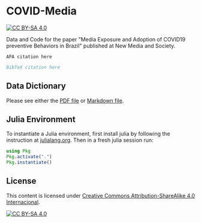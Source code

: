 # COVID-Media

[![CC BY-SA
4.0](https://img.shields.io/badge/License-CC%20BY--SA%204.0-lightgrey.svg)](http://creativecommons.org/licenses/by-sa/4.0/)

<!-- pandoc Data_Dictionary.md -V geometry:landscape -o Data_Dictionary.pdf -->

Data and Code for the paper "Media Exposure and Adoption of COVID19 preventive Behaviors in Brazil" published at New Media and Society.

```
APA citation here
```

```bibtex
BibTeX citation here
```

## Data Dictionary

Please see either the [PDF file](Data_Dictionary.pdf) or [Markdown file](Data_Dictionary.md).

## Julia Environment

To instantiate a Julia environment, first install julia by following the instruction at [julialang.org](https://julialang.org).
Then in a fresh julia session run:

```julia
using Pkg
Pkg.activate(".")
Pkg.instantiate()
```

## License

This content is licensed under [Creative Commons Attribution-ShareAlike 4.0 Internacional](http://creativecommons.org/licenses/by-sa/4.0/).

[![CC BY-SA 4.0](https://licensebuttons.net/l/by-sa/4.0/88x31.png)](http://creativecommons.org/licenses/by-sa/4.0/)
